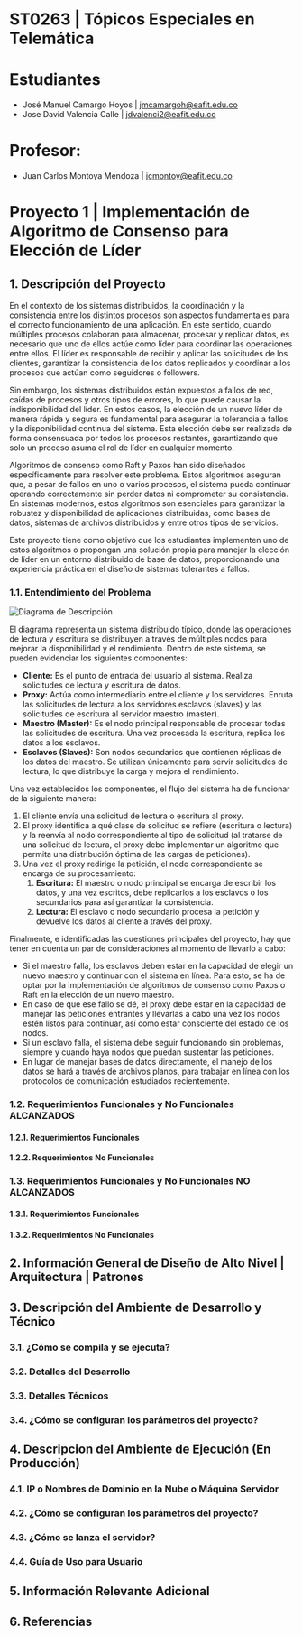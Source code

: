 # ST0263 | Tópicos Especiales en Telemática

# Estudiantes
- José Manuel Camargo Hoyos | jmcamargoh@eafit.edu.co
- Jose David Valencia Calle | jdvalenci2@eafit.edu.co

# Profesor:
- Juan Carlos Montoya Mendoza | jcmontoy@eafit.edu.co

# Proyecto 1 | Implementación de Algoritmo de Consenso para Elección de Líder

## 1. Descripción del Proyecto

En el contexto de los sistemas distribuidos, la coordinación y la consistencia entre los distintos procesos son aspectos fundamentales para el correcto funcionamiento de una aplicación. En este sentido, cuando múltiples procesos colaboran para almacenar, procesar y replicar datos, es necesario que uno de ellos actúe como líder para coordinar las operaciones entre ellos. El líder es responsable de recibir y aplicar las solicitudes de los clientes, garantizar la consistencia de los datos replicados y coordinar a los procesos que actúan como seguidores o followers.

Sin embargo, los sistemas distribuidos están expuestos a fallos de red, caídas de procesos y otros tipos de errores, lo que puede causar la indisponibilidad del líder. En estos casos, la elección de un nuevo líder de manera rápida y segura es fundamental para asegurar la tolerancia a fallos y la disponibilidad continua del sistema. Esta elección debe ser realizada de forma consensuada por todos los procesos restantes, garantizando que solo un proceso asuma el rol de líder en cualquier momento.

Algoritmos de consenso como Raft y Paxos han sido diseñados específicamente para resolver este problema. Estos algoritmos aseguran que, a pesar de fallos en uno o varios procesos, el sistema pueda continuar operando correctamente sin perder datos ni comprometer su consistencia. En sistemas modernos, estos algoritmos son esenciales para garantizar la robustez y disponibilidad de aplicaciones distribuidas, como bases de datos, sistemas de archivos distribuidos y entre otros tipos de servicios.

Este proyecto tiene como objetivo que los estudiantes implementen uno de estos algoritmos o propongan una solución propia para manejar la elección de líder en un entorno distribuido de base de datos, proporcionando una experiencia práctica en el diseño de sistemas tolerantes a fallos.

### 1.1. Entendimiento del Problema

![Diagrama de Descripción](https://github.com/user-attachments/assets/5fcee5a9-04bf-48ad-b142-ee4cc205f94a)

El diagrama representa un sistema distribuido típico, donde las operaciones de lectura y escritura se distribuyen a través de múltiples nodos para mejorar la disponibilidad y el rendimiento. Dentro de este sistema, se pueden evidenciar los siguientes componentes: 
- **Cliente:** Es el punto de entrada del usuario al sistema. Realiza solicitudes de lectura y escritura de datos.
- **Proxy:** Actúa como intermediario entre el cliente y los servidores. Enruta las solicitudes de lectura a los servidores esclavos (slaves) y las solicitudes de escritura al servidor maestro (master). 
- **Maestro (Master):** Es el nodo principal responsable de procesar todas las solicitudes de escritura. Una vez procesada la escritura, replica los datos a los esclavos. 
- **Esclavos (Slaves):** Son nodos secundarios que contienen réplicas de los datos del maestro. Se utilizan únicamente para servir solicitudes de lectura, lo que distribuye la carga y mejora el rendimiento.

Una vez establecidos los componentes, el flujo del sistema ha de funcionar de la siguiente manera: 
1. El cliente envía una solicitud de lectura o escritura al proxy.
2. El proxy identifica a qué clase de solicitud se refiere (escritura o lectura) y la reenvía al nodo correspondiente al tipo de solicitud (al tratarse de una solicitud de lectura, el proxy debe implementar un algoritmo que permita una distribución óptima de las cargas de peticiones).
3. Una vez el proxy redirige la petición, el nodo correspondiente se encarga de su procesamiento:
    1. **Escritura:** El maestro o nodo principal se encarga de escribir los datos, y una vez escritos, debe replicarlos a los esclavos o los secundarios para así garantizar la consistencia. 
    2. **Lectura:** El esclavo o nodo secundario procesa la petición y devuelve los datos al cliente a través del proxy.

Finalmente, e identificadas las cuestiones principales del proyecto, hay que tener en cuenta un par de consideraciones al momento de llevarlo a cabo: 
- Si el maestro falla, los esclavos deben estar en la capacidad de elegir un nuevo maestro y continuar con el sistema en línea. Para esto, se ha de optar por la implementación de algoritmos de consenso como Paxos o Raft en la elección de un nuevo maestro.
- En caso de que ese fallo se dé, el proxy debe estar en la capacidad de manejar las peticiones entrantes y llevarlas a cabo una vez los nodos estén listos para continuar, así como estar consciente del estado de los nodos.
- Si un esclavo falla, el sistema debe seguir funcionando sin problemas, siempre y cuando haya nodos que puedan sustentar las peticiones.
- En lugar de manejar bases de datos directamente, el manejo de los datos se hará a través de archivos planos, para trabajar en línea con los protocolos de comunicación estudiados recientemente.

### 1.2. Requerimientos Funcionales y No Funcionales ALCANZADOS

#### 1.2.1. Requerimientos Funcionales

#### 1.2.2. Requerimientos No Funcionales

### 1.3. Requerimientos Funcionales y No Funcionales NO ALCANZADOS

#### 1.3.1. Requerimientos Funcionales

#### 1.3.2. Requerimientos No Funcionales

## 2. Información General de Diseño de Alto Nivel | Arquitectura | Patrones 

## 3. Descripción del Ambiente de Desarrollo y Técnico

### 3.1. ¿Cómo se compila y se ejecuta?

### 3.2. Detalles del Desarrollo

### 3.3. Detalles Técnicos

### 3.4. ¿Cómo se configuran los parámetros del proyecto?

## 4. Descripcion del Ambiente de Ejecución (En Producción)

### 4.1. IP o Nombres de Dominio en la Nube o Máquina Servidor

### 4.2. ¿Cómo se configuran los parámetros del proyecto?

### 4.3. ¿Cómo se lanza el servidor?

### 4.4. Guía de Uso para Usuario

## 5. Información Relevante Adicional

## 6. Referencias
